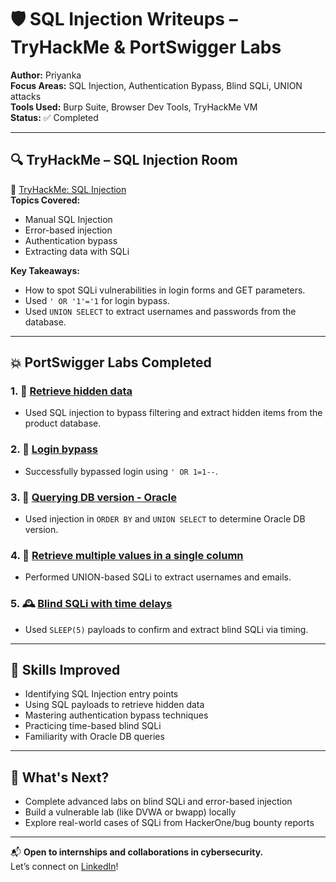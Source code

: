 # 🛡️ SQL Injection Writeups – TryHackMe & PortSwigger Labs

**Author:** Priyanka  
**Focus Areas:** SQL Injection, Authentication Bypass, Blind SQLi, UNION attacks  
**Tools Used:** Burp Suite, Browser Dev Tools, TryHackMe VM  
**Status:** ✅ Completed

---

## 🔍 TryHackMe – SQL Injection Room

🔗 [TryHackMe: SQL Injection](https://tryhackme.com/room/sqlinjectionlm)  
**Topics Covered:**
- Manual SQL Injection
- Error-based injection
- Authentication bypass
- Extracting data with SQLi

**Key Takeaways:**
- How to spot SQLi vulnerabilities in login forms and GET parameters.
- Used `' OR '1'='1` for login bypass.
- Used `UNION SELECT` to extract usernames and passwords from the database.

---

## 💥 PortSwigger Labs Completed

### 1. 🔐 [Retrieve hidden data](https://portswigger.net/web-security/sql-injection/lab-retrieve-hidden-data)
- Used SQL injection to bypass filtering and extract hidden items from the product database.

### 2. 🚪 [Login bypass](https://portswigger.net/web-security/sql-injection/lab-login-bypass)
- Successfully bypassed login using `' OR 1=1--`.

### 3. 🧠 [Querying DB version - Oracle](https://portswigger.net/web-security/sql-injection/examining-the-database/lab-querying-database-version-oracle)
- Used injection in `ORDER BY` and `UNION SELECT` to determine Oracle DB version.

### 4. 🔢 [Retrieve multiple values in a single column](https://portswigger.net/web-security/sql-injection/union-attacks/lab-retrieve-multiple-values-in-single-column)
- Performed UNION-based SQLi to extract usernames and emails.

### 5. 🕰️ [Blind SQLi with time delays](https://portswigger.net/web-security/sql-injection/blind/lab-time-delays)
- Used `SLEEP(5)` payloads to confirm and extract blind SQLi via timing.

---

## 🧠 Skills Improved

- Identifying SQL Injection entry points
- Using SQL payloads to retrieve hidden data
- Mastering authentication bypass techniques
- Practicing time-based blind SQLi
- Familiarity with Oracle DB queries

---

## 🚀 What's Next?

- Complete advanced labs on blind SQLi and error-based injection
- Build a vulnerable lab (like DVWA or bwapp) locally
- Explore real-world cases of SQLi from HackerOne/bug bounty reports

---

📬 **Open to internships and collaborations in cybersecurity.**  
Let’s connect on [LinkedIn](https://www.linkedin.com/in/your-link)!

